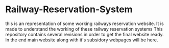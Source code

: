 # Railway-Reservation-System
this is an representation of some working railways reservation website. It is made to understand the working of these railway reservation systems 
This repository contains several revisions in order to get the final website ready.
In the end main website along with it's subsidory webpages will be here.
